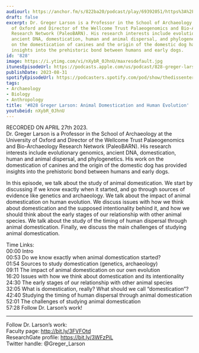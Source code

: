 ```yaml
---
audiourl: https://anchor.fm/s/822ba20/podcast/play/69392051/https%3A%2F%2Fd3ctxlq1ktw2nl.cloudfront.net%2Fstaging%2F2023-3-27%2F2a704af7-ae41-2241-bb93-f9f0010701a5.m4a
draft: false
excerpt: Dr. Greger Larson is a Professor in the School of Archaeology at the University
  of Oxford and Director of the Wellcome Trust Palaeogenomics and Bio-Archaeology
  Research Network (PaleoBARN). His research interests include evolutionary genomics,
  ancient DNA, domestication, human and animal dispersal, and phylogenetics. His work
  on the domestication of canines and the origin of the domestic dog has provided
  insights into the prehistoric bond between humans and early dogs.
id: '828'
image: https://i.ytimg.com/vi/nXybR_0JhnU/maxresdefault.jpg
itunesEpisodeUrl: https://podcasts.apple.com/us/podcast/828-greger-larson-animal-domestication-and-human/id1451347236?i=1000626368425&uo=4
publishDate: 2023-08-31
spotifyEpisodeUrl: https://podcasters.spotify.com/pod/show/thedissenter/episodes/828-Greger-Larson-Animal-Domestication-and-Human-Evolution-e23467j
tags:
- Archaeology
- Biology
- Anthropology
title: '#828 Greger Larson: Animal Domestication and Human Evolution'
youtubeid: nXybR_0JhnU
---
```

<div class="timelinks">

RECORDED ON APRIL 27th 2023.  
Dr. Greger Larson is a Professor in the School of Archaeology at the University of Oxford and Director of the Wellcome Trust Palaeogenomics and Bio-Archaeology Research Network (PaleoBARN). His research interests include evolutionary genomics, ancient DNA, domestication, human and animal dispersal, and phylogenetics. His work on the domestication of canines and the origin of the domestic dog has provided insights into the prehistoric bond between humans and early dogs.

In this episode, we talk about the study of animal domestication. We start by discussing if we know exactly when it started, and go through sources of evidence like genetics and archaeology. We talk about the impact of animal domestication on human evolution. We discuss issues with how we think about domestication and the supposed intentionality behind it, and how we should think about the early stages of our relationship with other animal species. We talk about the study of the timing of human dispersal through animal domestication. Finally, we discuss the main challenges of studying animal domestication.

Time Links:  
<time>00:00</time> Intro  
<time>00:53</time> Do we know exactly when animal domestication started?  
<time>01:54</time> Sources to study domestication (genetics, archaeology)  
<time>09:11</time> The impact of animal domestication on our own evolution  
<time>16:20</time> Issues with how we think about domestication and its intentionality  
<time>24:30</time> The early stages of our relationship with other animal species  
<time>32:05</time> What is domestication, really? What should we call “domestication”?  
<time>42:40</time> Studying the timing of human dispersal through animal domestication  
<time>52:01</time> The challenges of studying animal domestication  
<time>57:28</time> Follow Dr. Larson’s work!

---

Follow Dr. Larson’s work:  
Faculty page: http://bit.ly/3FVFOtd  
ResearchGate profile: https://bit.ly/3WFzPiL  
Twitter handle: @Greger_Larson
</div>

